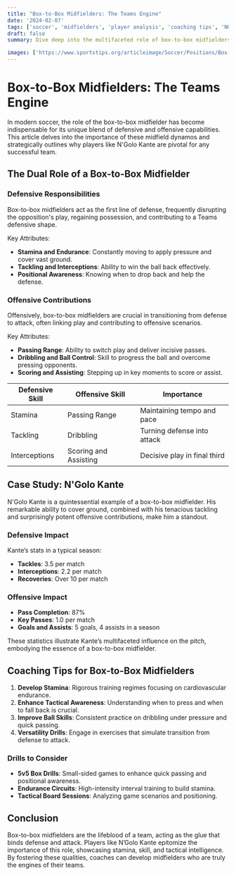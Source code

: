 ```yaml
---
title: "Box-to-Box Midfielders: The Teams Engine"
date: '2024-02-07'
tags: ['soccer', 'midfielders', 'player analysis', 'coaching tips', 'NGolo Kante']
draft: false
summary: Dive deep into the multifaceted role of box-to-box midfielders, focusing on their contributions to both defense and offense, with player examples like NGolo Kante.

images: ['https://www.sportstips.org/articleimage/Soccer/Positions/Box-to-Box.webp']
---
```


# Box-to-Box Midfielders: The Teams Engine

In modern soccer, the role of the box-to-box midfielder has become indispensable for its unique blend of defensive and offensive capabilities. This article delves into the importance of these midfield dynamos and strategically outlines why players like N'Golo Kante are pivotal for any successful team.

## The Dual Role of a Box-to-Box Midfielder

### Defensive Responsibilities

Box-to-box midfielders act as the first line of defense, frequently disrupting the opposition's play, regaining possession, and contributing to a Teams defensive shape.

Key Attributes:
- **Stamina and Endurance**: Constantly moving to apply pressure and cover vast ground.
- **Tackling and Interceptions**: Ability to win the ball back effectively.
- **Positional Awareness**: Knowing when to drop back and help the defense.

### Offensive Contributions

Offensively, box-to-box midfielders are crucial in transitioning from defense to attack, often linking play and contributing to offensive scenarios.

Key Attributes:
- **Passing Range**: Ability to switch play and deliver incisive passes.
- **Dribbling and Ball Control**: Skill to progress the ball and overcome pressing opponents.
- **Scoring and Assisting**: Stepping up in key moments to score or assist.

| Defensive Skill | Offensive Skill      | Importance                  |
|-----------------|----------------------|-----------------------------|
| Stamina         | Passing Range        | Maintaining tempo and pace  |
| Tackling        | Dribbling            | Turning defense into attack |
| Interceptions   | Scoring and Assisting| Decisive play in final third|

## Case Study: N'Golo Kante

N'Golo Kante is a quintessential example of a box-to-box midfielder. His remarkable ability to cover ground, combined with his tenacious tackling and surprisingly potent offensive contributions, make him a standout.

### Defensive Impact
Kante’s stats in a typical season:
- **Tackles**: 3.5 per match
- **Interceptions**: 2.2 per match
- **Recoveries**: Over 10 per match

### Offensive Impact
- **Pass Completion**: 87%
- **Key Passes**: 1.0 per match
- **Goals and Assists**: 5 goals, 4 assists in a season

These statistics illustrate Kante’s multifaceted influence on the pitch, embodying the essence of a box-to-box midfielder.

## Coaching Tips for Box-to-Box Midfielders

1. **Develop Stamina**: Rigorous training regimes focusing on cardiovascular endurance.
2. **Enhance Tactical Awareness**: Understanding when to press and when to fall back is crucial.
3. **Improve Ball Skills**: Consistent practice on dribbling under pressure and quick passing.
4. **Versatility Drills**: Engage in exercises that simulate transition from defense to attack.

### Drills to Consider
- **5v5 Box Drills**: Small-sided games to enhance quick passing and positional awareness.
- **Endurance Circuits**: High-intensity interval training to build stamina.
- **Tactical Board Sessions**: Analyzing game scenarios and positioning.

## Conclusion

Box-to-box midfielders are the lifeblood of a team, acting as the glue that binds defense and attack. Players like N’Golo Kante epitomize the importance of this role, showcasing stamina, skill, and tactical intelligence. By fostering these qualities, coaches can develop midfielders who are truly the engines of their teams.
```
